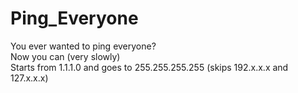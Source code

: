 # Ping_Everyone
You ever wanted to ping everyone?   
Now you can (very slowly)  
Starts from 1.1.1.0 and goes to 255.255.255.255 (skips 192.x.x.x and 127.x.x.x)
